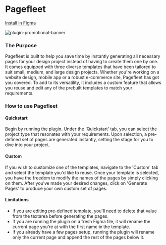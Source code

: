 # Pagefleet

[Install in Figma](https://www.figma.com/community/plugin/1243840737950472379)

![plugin-promotional-banner](https://github.com/saishmenon/pagefleet/assets/59984756/c1547449-28bc-4a1a-b1c1-136ad0fe6ecd)


### The Purpose
Pagefleet is built to help you save time by instantly generating all necessary pages for your design project instead of having to create them one by one. It comes equipped with three diverse templates that have been tailored to suit small, medium, and large design projects. Whether you're working on a website design, mobile app or a robust e-commerce site, Pagefleet has got you covered. To add to its versatility, it includes a custom feature that allows you reuse and edit any of the prebuilt templates to match your requirements.



### How to use Pagefleet

#### Quickstart

Begin by running the plugin. Under the 'Quickstart' tab, you can select the project type that resonates with your requirements. Upon selection, a pre-defined set of pages are generated instantly, setting the stage for you to dive into your project.

#### Custom

If you wish to customize one of the templates, navigate to the 'Custom' tab and select the template you'd like to reuse. Once your template is selected, you have the freedom to modify the names of the pages by simply clicking on them. After you've made your desired changes, click on 'Generate Pages' to produce your own custom set of pages.

#### Limitations

- If you are editing pre-defined template, you'll need to delete that value from the textarea before generating the pages.
- If you are running the plugin on a fresh Figma file, it will rename the current page you're at with the first name in the template.
- If you already have a few pages setup, running the plugin will rename only the current page and append the rest of the pages below it.
